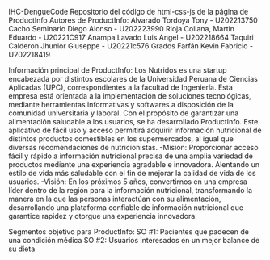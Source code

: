 IHC-DengueCode
Repositorio del código de html-css-js de la página de ProductInfo
Autores de ProductInfo: Alvarado Tordoya Tony - U202213750 Cacho Seminario Diego Alonso - U202223990 Rioja Collana, Martin Eduardo - U20221C917 Anampa Lavado Luis Angel - U202218664 Taquiri Calderon Jhunior Giuseppe - U20221c576 Grados Farfán Kevin Fabricio - U202218419

Información principal de ProductInfo: Los Nutridos es una startup encabezada por distintos escolares de la Universidad Peruana de Ciencias Aplicadas (UPC), correspondientes a la facultad de Ingeniería. Esta empresa está orientada a la implementación de soluciones tecnológicas,
mediante herramientas informativas y softwares a disposición de la comunidad universitaria y laboral. Con el propósito de garantizar una alimentación saludable a los usuarios, se ha desarrollado ProductInfo. Este aplicativo de fácil uso y acceso permitirá adquirir información nutricional de
distintos productos comestibles en los supermercados, al igual que diversas recomendaciones de nutricionistas. -Misión: Proporcionar acceso fácil y rápido a información nutricional precisa de una amplia variedad de productos mediante una experiencia agradable e innovadora. Alentando un estilo de
vida más saludable con el fin de mejorar la calidad de vida de los usuarios. -Visión: En los próximos 5 años, convertirnos en una empresa líder dentro de la región para la información nutricional, transformando la manera en la que las personas interactúan con su alimentación, 
desarrollando una plataforma confiable de información nutricional que garantice rapidez y otorgue una experiencia innovadora.

Segmentos objetivo para ProductInfo: SO #1: Pacientes que padecen de una condición médica SO #2: Usuarios interesados en un mejor balance de su dieta
